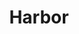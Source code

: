 ---
codehost: https://github.com/https://github.com/goharbor/harbor
logohandle: goharborio
sort: harbor
stackoverflow: https://stackoverflow.com/search?tab=newest&q=harbor
title: Harbor
twitter: https://x.com/project_harbor
website: https://goharbor.io/
---